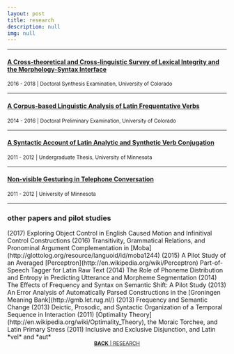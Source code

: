 ```yaml
---
layout: post
title: research
description: null
img: null
---
```


***
<sub></sub>
<h4><a href="http://www.researchgate.net/publication/328773017_A_Cross-theoretical_and_Cross-linguistic_Survey_of_Lexical_Integrity_and_the_Morphology-Syntax_Interface">A Cross-theoretical and Cross-linguistic Survey of Lexical Integrity and the Morphology-Syntax Interface</a></h4>
<sup>2016 - 2018 | Doctoral Synthesis Examination, University of Colorado</sup>

***
<sub></sub>
<h4><a href="http://www.researchgate.net/publication/329019387_A_Corpus-based_Linguistic_Analysis_of_Latin_Frequentative_Verbs">A Corpus-based Linguistic Analysis of Latin Frequentative Verbs</a></h4>
<sup>2014 - 2016 | Doctoral Preliminary Examination, University of Colorado</sup>

***
<sub></sub>
<h4><a href="http://www.researchgate.net/publication/328917117_A_Syntactic_Account_of_Latin_Verb_Conjugation">A Syntactic Account of Latin Analytic and Synthetic Verb Conjugation</a></h4>
<sup>2011 - 2012 | Undergraduate Thesis, University of Minnesota</sup>

***
<sub></sub>
<h4><a href="http://www.researchgate.net/publication/328878301_Non-visible_Gesturing_in_Telephone_Conversation">Non-visible Gesturing in Telephone Conversation</a></h4>
<sup>2011 - 2012 | University of Minnesota</sup>

***
<sub></sub>
<h3>other papers and pilot studies</h3>
<p></p> 
(2017) Exploring Object Control in English Caused Motion and Infinitival Control Constructions
<sub></sub>  
(2016) Transitivity, Grammatical Relations, and Pronominal Argument Complementation in [Moba](http://glottolog.org/resource/languoid/id/moba1244)  
<sup></sup>
(2015) A Pilot Study of an Averaged [Perceptron](http://en.wikipedia.org/wiki/Perceptron) Part-of-Speech Tagger for Latin Raw Text  
<sup></sup>
(2014) The Role of Phoneme Distribution and Entropy in Predicting Utterance and Morpheme Segmentation  
<sup></sup>
(2014) The Effects of Frequency and Syntax on Semantic Shift: A Pilot Study  
<sup></sup>
(2013) An Error Analysis of Automatically Parsed Constructions in the [Groningen Meaning Bank](http://gmb.let.rug.nl/)  
<sup></sup>
(2013) Frequency and Semantic Change  
<sup></sup>
(2013) Deictic, Prosodic, and Syntactic Organization of a Temporal Sequence in Interaction  
<sup></sup>
(2011) [Optimality Theory](http://en.wikipedia.org/wiki/Optimality_Theory), the Moraic Torchee, and Latin Primary Stress  
<sup></sup>
(2011) Inclusive and Exclusive Disjunction, and Latin *vel* and *aut*  

<br/>

<center><sup><a href="http://jared-desjardins.github.io/pages/3_research/"><b>BACK</b> | RESEARCH</a></sup></center>
